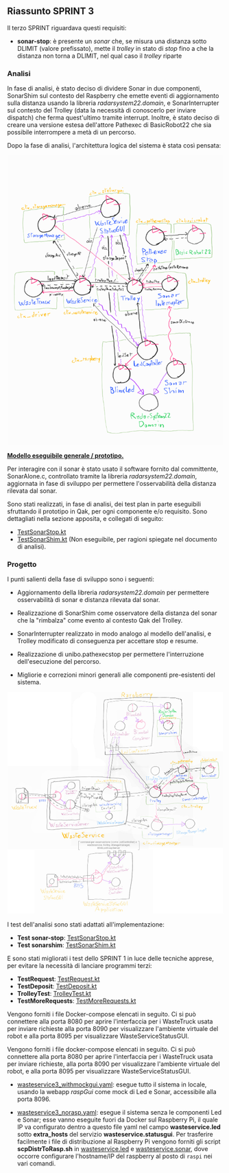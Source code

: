 ## Riassunto SPRINT 3

Il terzo SPRINT riguardava questi requisiti:

- **sonar-stop**: è presente un *sonar* che, se misura una distanza sotto DLIMIT (valore prefissato), mette il *trolley* in stato di *stop* fino a che la distanza non torna a DLIMIT, nel qual caso il *trolley* riparte

### Analisi

In fase di analisi, è stato deciso di dividere Sonar in due componenti, SonarShim sul contesto del Raspberry che emette eventi di aggiornamento sulla distanza usando la libreria *radarsystem22.domain*, e SonarInterrupter sul contesto del Trolley (data la necessità di conoscerlo per inviare dispatch) che ferma quest'ultimo tramite interrupt. Inoltre, è stato deciso di creare una versione estesa dell'attore Pathexec di BasicRobot22 che sia possibile interrompere a metà di un percorso.

Dopo la fase di analisi, l'architettura logica del sistema è stata così pensata:

![modello architettura logica](img/sprint3_pro_arch.png)

[**Modello eseguibile generale / prototipo.**](../wasteservice.prototype/src/prototype_sprint3.qak)

Per interagire con il sonar è stato usato il software fornito dal committente, SonarAlone.c, controllato tramite la libreria *radarsystem22.domain*, aggiornata in fase di sviluppo per permettere l'osservabilità della distanza rilevata dal sonar.

Sono stati realizzati, in fase di analisi, dei test plan in parte eseguibili sfruttando il prototipo in Qak, per ogni componente e/o requisito. Sono dettagliati nella sezione apposita, e collegati di seguito:

- [TestSonarStop.kt](../wasteservice.prototype/test/it/unibo/TestSonarStop.kt)
- [TestSonarShim.kt](../wasteservice.prototype/test-disabled/TestSonarShim.kt) (Non eseguibile, per ragioni spiegate nel documento di analisi).


### Progetto

I punti salienti della fase di sviluppo sono i seguenti:

- Aggiornamento della libreria *radarsystem22.domain* per permettere osservabilità di sonar e distanza rilevata dal sonar.

- Realizzazione di SonarShim come osservatore della distanza del sonar che la "rimbalza" come evento al contesto Qak del Trolley.

- SonarInterrupter realizzato in modo analogo al modello dell'analisi, e Trolley modificato di conseguenza per accettare stop e resume.

- Realizzazione di unibo.pathexecstop per permettere l'interruzione dell'esecuzione del percorso.

- Migliorie e correzioni minori generali alle componenti pre-esistenti del sistema.

![modello architettura logica](img/architettura3_progetto.jpg)

I test dell'analisi sono stati adattati all'implementazione:

- **Test sonar-stop**: [TestSonarStop.kt](../wasteservice.core/test/it/unibo/lenziguerra/wasteservice/TestSonarStop.kt)
- **Test sonarshim**: [TestSonarShim.kt](../wasteservice.sonar/test/it/unibo/lenziguerra/wasteservice/sonar/TestSonarShim.kt)

E sono stati migliorati i test dello SPRINT 1 in luce delle tecniche apprese, per evitare la necessità di lanciare programmi terzi:

- **TestRequest**: [TestRequest.kt](../wasteservice.core/test/it/unibo/lenziguerra/wasteservice/wasteservice/TestRequest.kt)
- **TestDeposit**: [TestDeposit.kt](../wasteservice.core/test/it/unibo/lenziguerra/wasteservice/TestDeposit.kt)
- **TrolleyTest**: [TrolleyTest.kt](../wasteservice.core/test/it/unibo/lenziguerra/wasteservice/TrolleyTest.kt)
- **TestMoreRequests**: [TestMoreRequests.kt](../wasteservice.core/test/it/unibo/lenziguerra/wasteservice/TestMoreRequests.kt)

Vengono forniti i file Docker-compose elencati in seguito. Ci si può connettere alla porta 8080 per aprire l'interfaccia per i WasteTruck usata per inviare richieste alla porta 8090 per visualizzare l'ambiente virtuale del robot e alla porta 8095 per visualizzare WasteServiceStatusGUI.

Vengono forniti i file docker-compose elencati in seguito. Ci si può connettere alla porta 8080 per aprire l'interfaccia per i WasteTruck usata per inviare richieste, alla porta 8090 per visualizzare l'ambiente virtuale del robot, e alla porta 8095 per visualizzare WasteServiceStatusGUI.

- [wasteservice3\_withmockgui.yaml](../wasteservice3_withmockgui.yaml): esegue tutto il sistema in locale, usando la webapp *raspGui* come mock di Led e Sonar, accessibile alla porta 8096.

- [wasteservice3_norasp.yaml](../wasteservice3_norasp.yaml): esegue il sistema senza le componenti Led e Sonar; esse vanno eseguite fuori da Docker sul Raspberry Pi, il quale IP va configurato dentro a questo file yaml nel campo **wasteservice.led** sotto **extra_hosts** del servizio **wasteservice.statusgui**. Per trasferire facilmente i file di distribuzione al Raspberry Pi vengono forniti gli script **scpDistrToRasp.sh** in [wasteservice.led](../wasteservice.led/scpDistrToRasp.sh) e [wasteservice.sonar](../wasteservice.sonar/scpDistrToRasp.sh), dove occorre configurare l'hostname/IP del raspberry al posto di `raspi` nei vari comandi.
